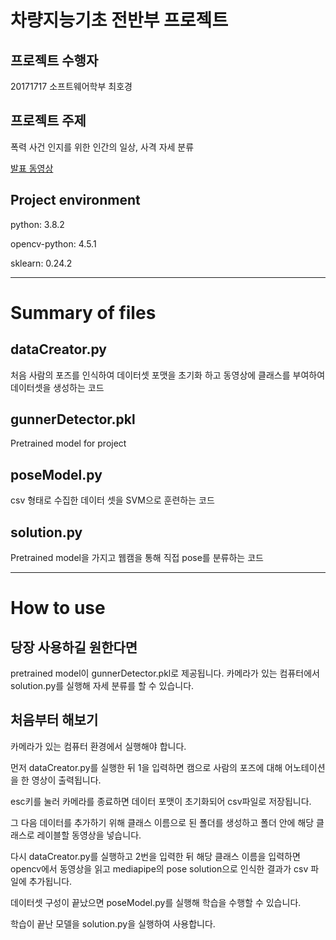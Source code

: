 # 차량지능기초 전반부 프로젝트
## 프로젝트 수행자
20171717 소프트웨어학부 최호경

## 프로젝트 주제
폭력 사건 인지를 위한 인간의 일상, 사격 자세 분류

[발표 동영상](https://studio.youtube.com/video/cRq21xyuajw/edit)

## Project environment
python: 3.8.2

opencv-python: 4.5.1

sklearn: 0.24.2

* * *

# Summary of files

## dataCreator.py
처음 사람의 포즈를 인식하여 데이터셋 포맷을 초기화 하고 동영상에 클래스를 부여하여 데이터셋을 생성하는 코드

## gunnerDetector.pkl
Pretrained model for project

## poseModel.py
csv 형태로 수집한 데이터 셋을 SVM으로 훈련하는 코드

## solution.py
Pretrained model을 가지고 웹캠을 통해 직접 pose를 분류하는 코드

* * *

# How to use

## 당장 사용하길 원한다면
pretrained model이 gunnerDetector.pkl로 제공됩니다. 카메라가 있는 컴퓨터에서 solution.py를 실행해 자세 분류를 할 수 있습니다.

## 처음부터 해보기
카메라가 있는 컴퓨터 환경에서 실행해야 합니다.

먼저 dataCreator.py를 실행한 뒤 1을 입력하면 캠으로 사람의 포즈에 대해 어노테이션을 한 영상이 출력됩니다.

esc키를 눌러 카메라를 종료하면 데이터 포맷이 초기화되어 csv파일로 저장됩니다.

그 다음 데이터를 추가하기 위해 클래스 이름으로 된 폴더를 생성하고 폴더 안에 해당 클래스로 레이블할 동영상을 넣습니다.

다시 dataCreator.py를 실행하고 2번을 입력한 뒤 해당 클래스 이름을 입력하면 opencv에서 동영상을 읽고 mediapipe의 pose solution으로 인식한 결과가 csv 파일에 추가됩니다.

데이터셋 구성이 끝났으면 poseModel.py를 실행해 학습을 수행할 수 있습니다.

학습이 끝난 모델을 solution.py을 실행하여 사용합니다.
